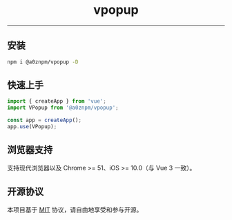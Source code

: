 <h1 align="center">vpopup</h1>

---

## 安装

```bash
npm i @a0znpm/vpopup -D
```

## 快速上手

```js
import { createApp } from 'vue';
import VPopup from '@a0znpm/vpopup';

const app = createApp();
app.use(VPopup);
```

## 浏览器支持

支持现代浏览器以及 Chrome >= 51、iOS >= 10.0（与 Vue 3 一致）。

## 开源协议

本项目基于 [MIT](https://zh.wikipedia.org/wiki/MIT%E8%A8%B1%E5%8F%AF%E8%AD%89) 协议，请自由地享受和参与开源。
